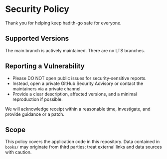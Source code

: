 # Security Policy

Thank you for helping keep hadith-go safe for everyone.

## Supported Versions

The main branch is actively maintained. There are no LTS branches.

## Reporting a Vulnerability

- Please DO NOT open public issues for security-sensitive reports.
- Instead, open a private GitHub Security Advisory or contact the maintainers via a private channel.
- Provide a clear description, affected versions, and a minimal reproduction if possible.

We will acknowledge receipt within a reasonable time, investigate, and provide guidance or a patch.

## Scope

This policy covers the application code in this repository. Data contained in `books/` may originate from third parties; treat external links and data sources with caution.


